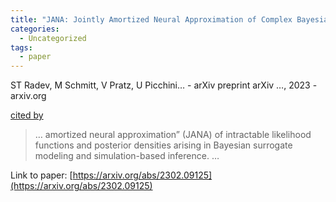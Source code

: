 ```yaml
---
title: "JANA: Jointly Amortized Neural Approximation of Complex Bayesian Models"
categories:
  - Uncategorized
tags:
  - paper
---
```

ST Radev, M Schmitt, V Pratz, U Picchini… - arXiv preprint arXiv …, 2023 - arxiv.org

[cited by](https://scholar.google.com/scholar?cites=9889389963876965867&as_sdt=5,44&sciodt=0,44&hl=en&num=20)

>… amortized neural approximation” (JANA) of intractable likelihood functions and posterior densities arising in Bayesian surrogate modeling and simulation-based inference. …

Link to paper: [https://arxiv.org/abs/2302.09125](https://arxiv.org/abs/2302.09125)
